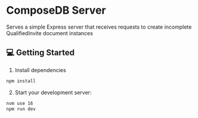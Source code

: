 # ComposeDB Server

Serves a simple Express server that receives requests to create incomplete QualifiedInvite document instances

## 💻 Getting Started

1. Install dependencies

```bash
npm install
```

2. Start your development server:

```bash
nvm use 16
npm run dev
```
